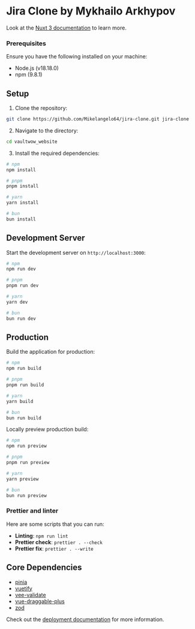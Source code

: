 # Jira Clone by Mykhailo Arkhypov

Look at the [Nuxt 3 documentation](https://nuxt.com/docs/getting-started/introduction) to learn more.

### Prerequisites

Ensure you have the following installed on your machine:

- Node.js (v18.18.0)
- npm (9.8.1)

## Setup

1. Clone the repository:

```bash
git clone https://github.com/Mikelangelo64/jira-clone.git jira-clone
```

2. Navigate to the directory:

```bash
cd vaultwow_website
```

3. Install the required dependencies:

```bash
# npm
npm install

# pnpm
pnpm install

# yarn
yarn install

# bun
bun install
```

## Development Server

Start the development server on `http://localhost:3000`:

```bash
# npm
npm run dev

# pnpm
pnpm run dev

# yarn
yarn dev

# bun
bun run dev
```

## Production

Build the application for production:

```bash
# npm
npm run build

# pnpm
pnpm run build

# yarn
yarn build

# bun
bun run build
```

Locally preview production build:

```bash
# npm
npm run preview

# pnpm
pnpm run preview

# yarn
yarn preview

# bun
bun run preview
```

### Prettier and linter

Here are some scripts that you can run:

- **Linting**: `npm run lint`
- **Prettier check**: `prettier . --check`
- **Prettier fix**: `prettier . --write`

## Core Dependencies

- [pinia](https://pinia.vuejs.org/)
- [vuetify](https://vuetifyjs.com/en/)
- [vee-validate](https://vee-validate.logaretm.com/v4/)
- [vue-draggable-plus](https://vue-draggable-plus.pages.dev/en/)
- [zod](https://zod.dev/)

Check out the [deployment documentation](https://nuxt.com/docs/getting-started/deployment) for more information.
